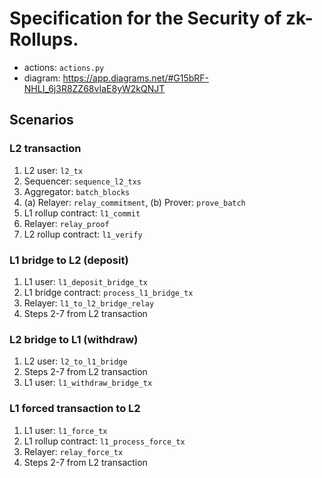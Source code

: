 # Specification for the Security of zk-Rollups.

* actions: `actions.py`
* diagram: <https://app.diagrams.net/#G15bRF-NHLI_6j3R8ZZ68vIaE8yW2kQNJT>

## Scenarios

### L2 transaction

1. L2 user: `l2_tx`
2. Sequencer: `sequence_l2_txs`
3. Aggregator: `batch_blocks`
4. (a) Relayer: `relay_commitment`, (b) Prover: `prove_batch`
5. L1 rollup contract: `l1_commit`
6. Relayer: `relay_proof`
7. L2 rollup contract: `l1_verify`

### L1 bridge to L2 (deposit)

1. L1 user: `l1_deposit_bridge_tx`
2. L1 bridge contract: `process_l1_bridge_tx`
3. Relayer: `l1_to_l2_bridge_relay`
4. Steps 2-7 from L2 transaction

### L2 bridge to L1 (withdraw)

1. L2 user: `l2_to_l1_bridge`
2. Steps 2-7 from L2 transaction
3. L1 user: `l1_withdraw_bridge_tx`

### L1 forced transaction to L2

1. L1 user: `l1_force_tx`
2. L1 rollup contract: `l1_process_force_tx`
3. Relayer: `relay_force_tx`
4. Steps 2-7 from L2 transaction
